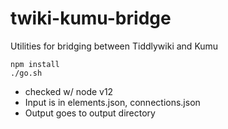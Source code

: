 # twiki-kumu-bridge
Utilities for bridging between Tiddlywiki and Kumu

```
npm install
./go.sh
```

* checked w/ node v12
* Input is in elements.json, connections.json
* Output goes to output directory
